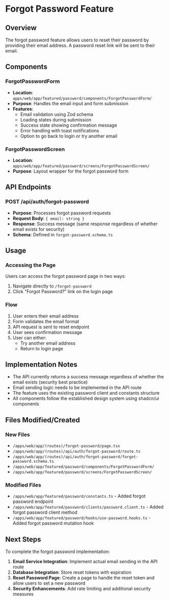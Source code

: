 # Forgot Password Feature

## Overview

The forgot password feature allows users to reset their password by providing their email address. A password reset link will be sent to their email.

## Components

### ForgotPasswordForm

- **Location**: `apps/web/app/featured/password/components/ForgotPasswordForm/`
- **Purpose**: Handles the email input and form submission
- **Features**:
    - Email validation using Zod schema
    - Loading states during submission
    - Success state showing confirmation message
    - Error handling with toast notifications
    - Option to go back to login or try another email

### ForgotPasswordScreen

- **Location**: `apps/web/app/featured/password/screens/ForgotPasswordScreen/`
- **Purpose**: Layout wrapper for the forgot password form

## API Endpoints

### POST /api/auth/forgot-password

- **Purpose**: Processes forgot password requests
- **Request Body**: `{ email: string }`
- **Response**: Success message (same response regardless of whether email exists for security)
- **Schema**: Defined in `forgot-password.schema.ts`

## Usage

### Accessing the Page

Users can access the forgot password page in two ways:

1. Navigate directly to `/forgot-password`
2. Click "Forgot Password?" link on the login page

### Flow

1. User enters their email address
2. Form validates the email format
3. API request is sent to reset endpoint
4. User sees confirmation message
5. User can either:
    - Try another email address
    - Return to login page

## Implementation Notes

- The API currently returns a success message regardless of whether the email exists (security best practice)
- Email sending logic needs to be implemented in the API route
- The feature uses the existing password client and constants structure
- All components follow the established design system using shadcn/ui components

## Files Modified/Created

### New Files

- `/apps/web/app/(routes)/forgot-password/page.tsx`
- `/apps/web/app/(routes)/api/auth/forgot-password/route.ts`
- `/apps/web/app/(routes)/api/auth/forgot-password/forgot-password.schema.ts`
- `/apps/web/app/featured/password/components/ForgotPasswordForm/`
- `/apps/web/app/featured/password/screens/ForgotPasswordScreen/`

### Modified Files

- `/apps/web/app/featured/password/constants.ts` - Added forgot password endpoint
- `/apps/web/app/featured/password/clients/password.client.ts` - Added forgot password client method
- `/apps/web/app/featured/password/hooks/use-password.hooks.ts` - Added forgot password mutation hook

## Next Steps

To complete the forgot password implementation:

1. **Email Service Integration**: Implement actual email sending in the API route
2. **Database Integration**: Store reset tokens with expiration
3. **Reset Password Page**: Create a page to handle the reset token and allow users to set a new password
4. **Security Enhancements**: Add rate limiting and additional security measures
